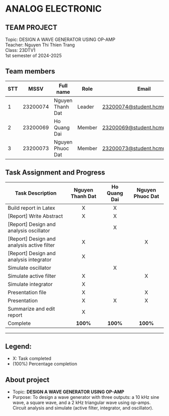 # ANALOG ELECTRONIC
<h2>TEAM PROJECT</h2>
Topic:  DESIGN A WAVE GENERATOR USING OP-AMP<br>
Teacher: Nguyen Thi Thien Trang <br>
Class: 23DTV1<br>
1st semester of 2024-2025 <br>

## Team members
| STT | MSSV | Full name | Role | Email |
| --- | --- | --- | --- | --- |
| 1 | 23200074 | Nguyen Thanh Dat | Leader | 23200074@student.hcmus.edu.vn |
| 2 | 23200069 | Ho Quang Dai | Member |  23200069@student.hcmus.edu.vn |
| 3 | 23200073 | Nguyen Phuoc Dat | Member | 23200073@student.hcmus.edu.vn |

## Task Assignment and Progress

| Task Description                                     | Nguyen Thanh Dat | Ho Quang Dai | Nguyen Phuoc Dat |
|------------------------------------------------------|:------------------:|:---------------:|:-------------:|
| Build report in Latex                                | <center>X</center> | <center>X</center> | <center> </center> |
| [Report] Write Abstract                              | <center>X</center> | <center>X</center> | <center> </center> |
| [Report] Design and analysis oscillator                             | <center> </center> | <center>X</center> | <center> </center> |
| [Report] Design and analysis active filter                            | <center>X</center> | <center> </center> | <center>X</center> |
| [Report] Design and analysis integrator                             | <center>X</center> | <center> </center> | <center> </center> |
| Simulate oscillator                           | <center> </center> | <center>X</center> | <center> </center> |
| Simulate active filter                             | <center>X</center> | <center> </center> | <center>X</center> |
| Simulate integrator                            | <center>X</center> | <center> </center> | <center> </center> |
| Presentation file                            | <center>X</center> | <center> </center> | <center>X</center> |
| Presentation                                 | <center>X</center> | <center>X</center> | <center>X</center> |
| Summarize and edit report                            | <center>X</center> | <center> </center> | <center> </center> |
| Complete                                             | <center>**100%**</center>    | <center>**100%**</center> | <center>**100%**</center>   |



---
## Legend:
- X: Task completed
- (100%) Percentage completion


## About  project
* Topic: **DESIGN A WAVE GENERATOR USING OP-AMP**
* Purpose: To design a wave generator with three outputs: a 10 kHz sine wave, a square wave, and a
2 kHz triangular wave using op-amps. Circuit analysis and simulate (active filter, integrator, and oscillator).
